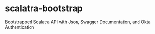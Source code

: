 # scalatra-bootstrap
Bootstrapped Scalatra API with Json, Swagger Documentation, and Okta Authentication
